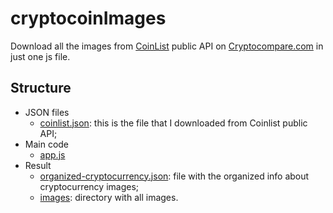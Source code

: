 # cryptocoinImages

Download all the images from [CoinList](http://google.com) public API on [Cryptocompare.com](https://www.cryptocompare.com/) in just one js file.

## Structure

- JSON files
    - [coinlist.json](coinlist.json): this is the file that I downloaded from Coinlist public API;
- Main code
    - [app.js](app.js)
- Result
    - [organized-cryptocurrency.json](organized-cryptocurrency.json): file with the organized info about cryptocurrency images;
    - [images](images): directory with all images.